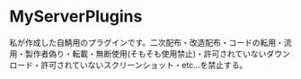# MyServerPlugins
私が作成した自鯖用のプラグインです。二次配布・改造配布・コードの転用・流用・製作者偽り・転載・無断使用(そもそも使用禁止)・許可されていないダウンロード・許可されていないスクリーンショット・etc...を禁止する。

